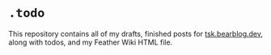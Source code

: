 # `.todo`

This repository contains all of my drafts, finished posts for [tsk.bearblog.dev](https://tsk.bearblog.dev), along with todos, and my Feather Wiki HTML file.
